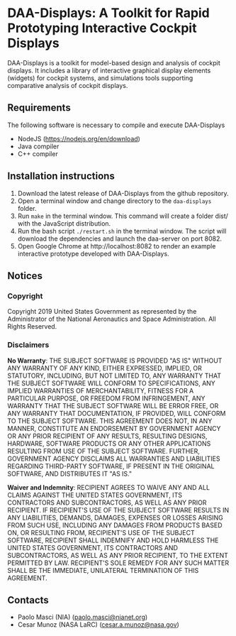 # DAA-Displays: A Toolkit for Rapid Prototyping Interactive Cockpit Displays
DAA-Displays is a toolkit for model-based design and analysis of cockpit
displays. It includes a library of interactive graphical display elements (widgets)
for cockpit systems, and simulations tools supporting comparative analysis of cockpit displays.

## Requirements
The following software is necessary to compile and execute DAA-Displays
- NodeJS (https://nodejs.org/en/download)
- Java compiler
- C++ compiler

## Installation instructions
1. Download the latest release of DAA-Displays from the github repository.
2. Open a terminal window and change directory to the `daa-displays` folder.
3. Run `make` in the terminal window.
   This command will create a folder dist/ with the JavaScript distribution.
4. Run the bash script `./restart.sh` in the terminal window.
   The script will download the dependencies and launch the daa-server on port 8082.
5. Open Google Chrome at http://localhost:8082 to render an example interactive prototype developed with DAA-Displays.

## Notices
### Copyright 
Copyright 2019 United States Government as represented by the Administrator of the National Aeronautics and Space Administration. All Rights Reserved.
 
### Disclaimers
**No Warranty**: THE SUBJECT SOFTWARE IS PROVIDED "AS IS" WITHOUT ANY
  WARRANTY OF ANY KIND, EITHER EXPRESSED, IMPLIED, OR STATUTORY,
  INCLUDING, BUT NOT LIMITED TO, ANY WARRANTY THAT THE SUBJECT SOFTWARE
  WILL CONFORM TO SPECIFICATIONS, ANY IMPLIED WARRANTIES OF
  MERCHANTABILITY, FITNESS FOR A PARTICULAR PURPOSE, OR FREEDOM FROM
  INFRINGEMENT, ANY WARRANTY THAT THE SUBJECT SOFTWARE WILL BE ERROR
  FREE, OR ANY WARRANTY THAT DOCUMENTATION, IF PROVIDED, WILL CONFORM TO
  THE SUBJECT SOFTWARE. THIS AGREEMENT DOES NOT, IN ANY MANNER,
  CONSTITUTE AN ENDORSEMENT BY GOVERNMENT AGENCY OR ANY PRIOR RECIPIENT
  OF ANY RESULTS, RESULTING DESIGNS, HARDWARE, SOFTWARE PRODUCTS OR ANY
  OTHER APPLICATIONS RESULTING FROM USE OF THE SUBJECT SOFTWARE.
  FURTHER, GOVERNMENT AGENCY DISCLAIMS ALL WARRANTIES AND LIABILITIES
  REGARDING THIRD-PARTY SOFTWARE, IF PRESENT IN THE ORIGINAL SOFTWARE,
  AND DISTRIBUTES IT "AS IS."
 
**Waiver and Indemnity**: RECIPIENT AGREES TO WAIVE ANY AND ALL CLAIMS
  AGAINST THE UNITED STATES GOVERNMENT, ITS CONTRACTORS AND
  SUBCONTRACTORS, AS WELL AS ANY PRIOR RECIPIENT.  IF RECIPIENT'S USE OF
  THE SUBJECT SOFTWARE RESULTS IN ANY LIABILITIES, DEMANDS, DAMAGES,
  EXPENSES OR LOSSES ARISING FROM SUCH USE, INCLUDING ANY DAMAGES FROM
  PRODUCTS BASED ON, OR RESULTING FROM, RECIPIENT'S USE OF THE SUBJECT
  SOFTWARE, RECIPIENT SHALL INDEMNIFY AND HOLD HARMLESS THE UNITED
  STATES GOVERNMENT, ITS CONTRACTORS AND SUBCONTRACTORS, AS WELL AS ANY
  PRIOR RECIPIENT, TO THE EXTENT PERMITTED BY LAW.  RECIPIENT'S SOLE
  REMEDY FOR ANY SUCH MATTER SHALL BE THE IMMEDIATE, UNILATERAL
  TERMINATION OF THIS AGREEMENT.


## Contacts
* Paolo Masci (NIA) (paolo.masci@nianet.org)
* Cesar Munoz (NASA LaRC) (cesar.a.munoz@nasa.gov)